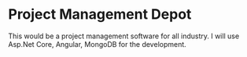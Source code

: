 # Project Management Depot
This would be a project management software for all industry. I will use Asp.Net Core, Angular, MongoDB for the development.
